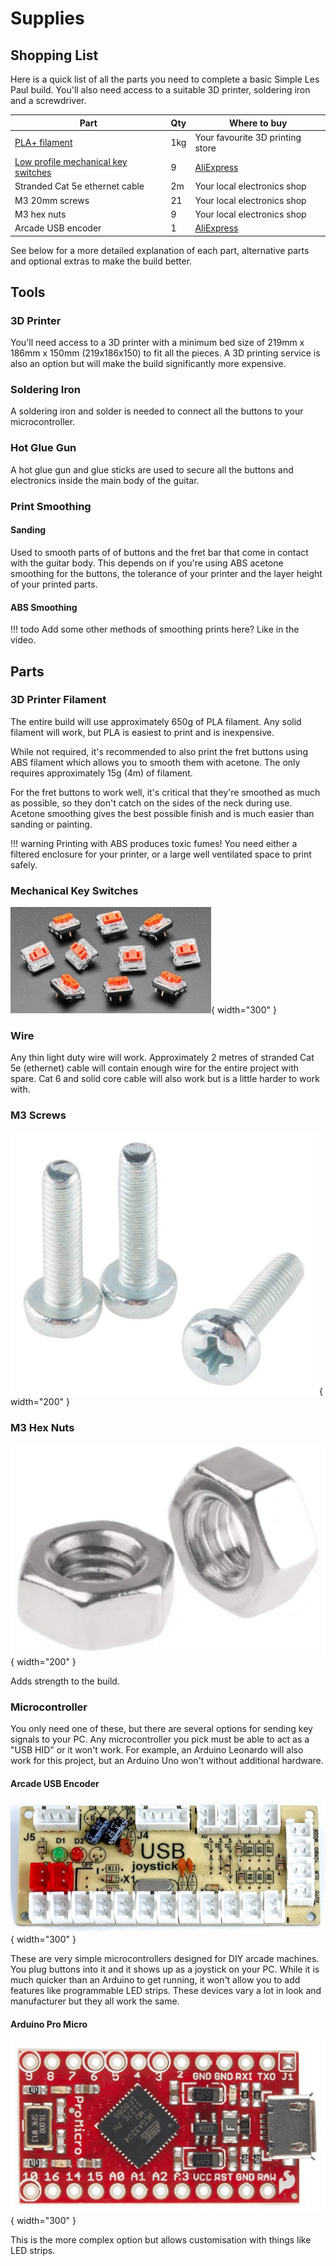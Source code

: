 # Supplies

## Shopping List

Here is a quick list of all the parts you need to complete a basic Simple Les
Paul build. You'll also need access to a suitable 3D printer, soldering iron and
a screwdriver.

| Part                                                            | Qty | Where to buy                                                        |
|-----------------------------------------------------------------|-----|---------------------------------------------------------------------|
| [PLA+ filament](#3d-printer-filament)                           | 1kg | Your favourite 3D printing store                                    |
| [Low profile mechanical key switches](#mechanical-key-switches) | 9   | [AliExpress](https://www.aliexpress.com/item/32959996455.html)      |
| Stranded Cat 5e ethernet cable                                  | 2m  | Your local electronics shop                                         |
| M3 20mm screws                                                  | 21  | Your local electronics shop                                         |
| M3 hex nuts                                                     | 9   | Your local electronics shop                                         |
| Arcade USB encoder                                              | 1   | [AliExpress](https://www.aliexpress.com/item/1005003128403655.html) |

See below for a more detailed explanation of each part, alternative parts and
optional extras to make the build better.

## Tools

### 3D Printer
You'll need access to a 3D printer with a minimum bed size of
219mm x 186mm x 150mm (219x186x150) to fit all the pieces. A 3D printing service
is also an option but will make the build significantly more expensive.

### Soldering Iron
A soldering iron and solder is needed to connect all the buttons to your
microcontroller.

### Hot Glue Gun
A hot glue gun and glue sticks are used to secure all the buttons and
electronics inside the main body of the guitar.

### Print Smoothing

#### Sanding
Used to smooth parts of of buttons and the fret bar that come in contact with
the guitar body. This depends on if you're using ABS acetone smoothing for the
buttons, the tolerance of your printer and the layer height of your printed
parts.

#### ABS Smoothing

!!! todo
    Add some other methods of smoothing prints here? Like in the video.

## Parts

### 3D Printer Filament
The entire build will use approximately 650g of PLA filament. Any solid filament
will work, but PLA is easiest to print and is inexpensive.

While not required, it's recommended to also print the fret buttons using ABS
filament which allows you to smooth them with acetone. The only requires
approximately 15g (4m) of filament.

For the fret buttons to work well, it's critical that they're smoothed as much
as possible, so they don't catch on the sides of the neck during use. Acetone
smoothing gives the best possible finish and is much easier than sanding or
painting.

!!! warning
    Printing with ABS produces toxic fumes! You need either a filtered
    enclosure for your printer, or a large well ventilated space to print
    safely.

### Mechanical Key Switches
![Mechanical Switches](Images/KailhMechanicalSwitches.png){ width="300" }

### Wire
Any thin light duty wire will work. Approximately 2 metres of stranded Cat 5e
(ethernet) cable will contain enough wire for the entire project with spare.
Cat 6 and solid core cable will also work but is a little harder to work with.

### M3 Screws
![M3 Screws](Images/M3Screws.png){ width="200" }

### M3 Hex Nuts
![M3 Nuts](Images/M3Nuts.png){ width="200" }

Adds strength to the build.

### Microcontroller
You only need one of these, but there are several options for sending key
signals to your PC. Any microcontroller you pick must be able to act as a
"USB HID" or it won't work. For example, an Arduino Leonardo will also work for
this project, but an Arduino Uno won't without additional hardware.

#### Arcade USB Encoder
![USB encoder](Images/USBEncoder.png){ width="300" }

These are very simple microcontrollers designed for DIY arcade machines. You
plug buttons into it and it shows up as a joystick on your PC. While it is much
quicker than an Arduino to get running, it won't allow you to add features like
programmable LED strips. These devices vary a lot in look and manufacturer but
they all work the same.

#### Arduino Pro Micro
![Arduino Pro Micro](Images/ArduinoProMicro.png){ width="300" }

This is the more complex option but allows customisation with things like LED
strips.
